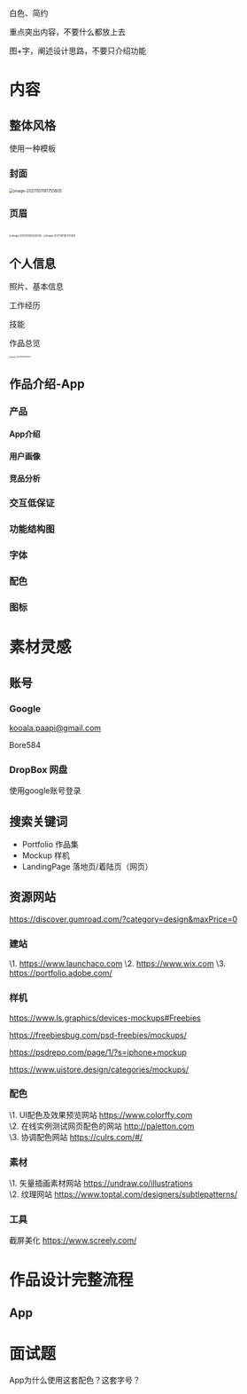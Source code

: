 

白色、简约

重点突出内容，不要什么都放上去

图+字，阐述设计思路，不要只介绍功能





# 内容

## 整体风格

使用一种模板

### 封面 

<img src="/Users/lcy/Documents/note/UI作品集大纲.assets/image-20211101181755805.png" alt="image-20211101181755805" style="zoom:50%;" />

### 页眉

<img src="/Users/lcy/Documents/note/UI作品集大纲.assets/image-20211101182026236.png" alt="image-20211101182026236" style="zoom:30%;" />

<img src="/Users/lcy/Documents/note/UI作品集大纲.assets/image-20211101182317000.png" alt="image-20211101182317000" style="zoom:30%;" />



## 个人信息

照片、基本信息

工作经历

技能

作品总览

<img src="/Users/lcy/Documents/note/UI作品集大纲.assets/image-20211101181630052.png" alt="image-20211101181630052" style="zoom:20%;" />

## 作品介绍-App



### 产品

#### App介绍

#### 用户画像

#### 竞品分析

### 交互低保证

### 功能结构图

### 字体

### 配色

### 图标







# 素材灵感

## 账号

### Google

kooala.paapi@gmail.com

Bore584

### DropBox 网盘

使用google账号登录





## 搜索关键词

* Portfolio 作品集
* Mockup 样机
* LandingPage 落地页/着陆页（网页）





## 资源网站

https://discover.gumroad.com/?category=design&maxPrice=0



### 建站

\1. https://www.launchaco.com 
\2. https://www.wix.com 
\3. https://portfolio.adobe.com/

### 样机

https://www.ls.graphics/devices-mockups#Freebies

https://freebiesbug.com/psd-freebies/mockups/

https://psdrepo.com/page/1/?s=iphone+mockup

https://www.uistore.design/categories/mockups/


 

### 配色

\1. UI配色及效果预览网站 https://www.colorffy.com   
\2. 在线实例测试网页配色的网站 http://paletton.com   
\3. 协调配色网站 https://culrs.com/#/

### 素材

\1. 矢量插画素材网站 https://undraw.co/illustrations  
\2. 纹理网站 https://www.toptal.com/designers/subtlepatterns/

### 工具

截屏美化 https://www.screely.com/





# 作品设计完整流程

## App







# 面试题

App为什么使用这套配色？这套字号？







